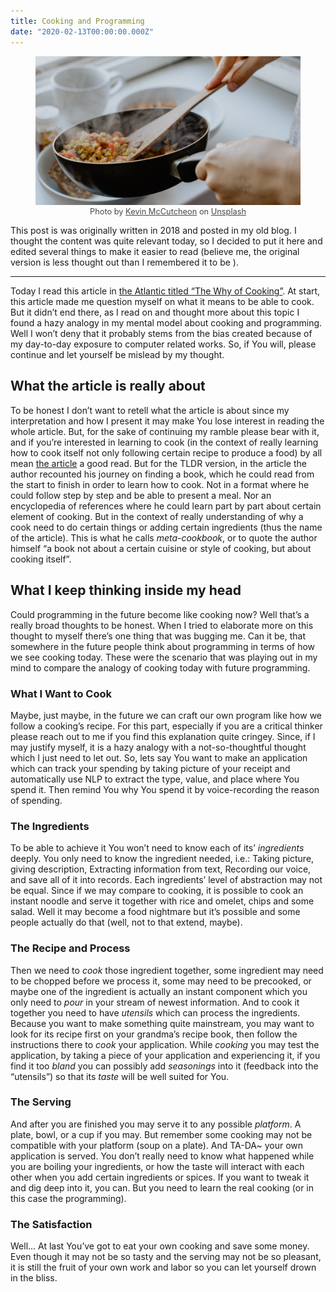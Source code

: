 ```yaml
---
title: Cooking and Programming
date: "2020-02-13T00:00:00.000Z"
---
```


<figure class="image">
  <img src="cooking.jpg">
  <figcaption style="opacity:0.8; font-size:0.8rem""><center>Photo by <a href = "https://unsplash.com/@kevinmccutcheon?utm_source=unsplash&utm_medium=referral&utm_content=creditCopyText">Kevin McCutcheon</a> on <a href="https://unsplash.com/@kevinmccutcheon?utm_source=unsplash&utm_medium=referral&utm_content=creditCopyText">Unsplash</a></center></figcaption>
</figure>

This post is was originally written in 2018 and posted in my old blog. I thought the content was quite relevant today, so I decided to put it here and edited several things to make it easier to read (believe me, the original version is less thought out than I remembered it to be ).

---

Today I read this article in [the Atlantic titled “The Why of Cooking”](https://www.theatlantic.com/entertainment/archive/2017/04/the-why-of-cooking-samin-nosrat/523923/?single_page=true). At start, this article made me question myself on what it means to be able to cook. But it didn’t end there, as I read on and thought more about this topic I found a hazy analogy in my mental model about cooking and programming. Well I won’t deny that it probably stems from the bias created because of my day-to-day exposure to computer related works. So, if You will, please continue and let yourself be mislead by my thought.

## What the article is really about

To be honest I don’t want to retell what the article is about since my interpretation and how I present it may make You lose interest in reading the whole article. But, for the sake of continuing my ramble please bear with it, and if you’re interested in learning to cook (in the context of really learning how to cook itself not only following certain recipe to produce a food) by all mean [the article](https://www.theatlantic.com/entertainment/archive/2017/04/the-why-of-cooking-samin-nosrat/523923/?single_page=true) a good read.
But for the TLDR version, in the article the author recounted his journey on finding a book, which he could read from the start to finish in order to learn how to cook. Not in a format where he could follow step by step and be able to present a meal. Nor an encyclopedia of references where he could learn part by part about certain element of cooking. But in the context of really understanding of why a cook need to do certain things or adding certain ingredients (thus the name of the article). This is what he calls _meta-cookbook_, or to quote the author himself “a book not about a certain cuisine or style of cooking, but about cooking itself”.

## What I keep thinking inside my head

Could programming in the future become like cooking now? Well that’s a really broad thoughts to be honest. When I tried to elaborate more on this thought to myself there’s one thing that was bugging me. Can it be, that somewhere in the future people think about programming in terms of how we see cooking today. These were the scenario that was playing out in my mind to compare the analogy of cooking today with future programming.

### What I Want to Cook

Maybe, just maybe, in the future we can craft our own program like how we follow a cooking’s recipe. For this part, especially if you are a critical thinker please reach out to me if you find this explanation quite cringey. Since, if I may justify myself, it is a hazy analogy with a not-so-thoughtful thought which I just need to let out. So, lets say You want to make an application which can track your spending by taking picture of your receipt and automatically use NLP to extract the type, value, and place where You spend it. Then remind You why You spend it by voice-recording the reason of spending.

### The Ingredients

To be able to achieve it You won’t need to know each of its’ _ingredients_ deeply. You only need to know the ingredient needed, i.e.: Taking picture, giving description, Extracting information from text, Recording our voice, and save all of it into records. Each ingredients’ level of abstraction may not be equal. Since if we may compare to cooking, it is possible to cook an instant noodle and serve it together with rice and omelet, chips and some salad. Well it may become a food nightmare but it’s possible and some people actually do that (well, not to that extend, maybe).

### The Recipe and Process

Then we need to _cook_ those ingredient together, some ingredient may need to be chopped before we process it, some may need to be precooked, or maybe one of the ingredient is actually an instant component which you only need to _pour_ in your stream of newest information. And to cook it together you need to have _utensils_ which can process the ingredients. Because you want to make something quite mainstream, you may want to look for its recipe first on your grandma’s recipe book, then follow the instructions there to _cook_ your application. While _cooking_ you may test the application, by taking a piece of your application and experiencing it, if you find it too _bland_ you can possibly add _seasonings_ into it (feedback into the “utensils”) so that its _taste_ will be well suited for You.

### The Serving

And after you are finished you may serve it to any possible _platform_. A plate, bowl, or a cup if you may. But remember some cooking may not be compatible with your platform (soup on a plate). And TA-DA~ your own application is served. You don’t really need to know what happened while you are boiling your ingredients, or how the taste will interact with each other when you add certain ingredients or spices. If you want to tweak it and dig deep into it, you can. But you need to learn the real cooking (or in this case the programming).

### The Satisfaction

Well... At last You’ve got to eat your own cooking and save some money. Even though it may not be so tasty and the serving may not be so pleasant, it is still the fruit of your own work and labor so you can let yourself drown in the bliss.
